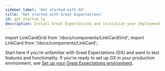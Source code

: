 ```yaml
---
sidebar_label: 'Get started with GX'
title: 'Get started with Great Expectations'
id: get_started_lp
description: Install Great Expectations and initialize your deployment.
---
```


import LinkCardGrid from '/docs/components/LinkCardGrid';
import LinkCard from '/docs/components/LinkCard';

<p class="DocItem__header-description">Start here if you're unfamiliar with Great Expectations (GX) and want to test features and functionality. If you're ready to set up GX in your production environment, see <a href='/docs/guides/setup/setup_overview_lp'>Set up your Great Expectations environment</a>. </p>



<LinkCardGrid>
  <LinkCard topIcon label="Test GX features and functionality" description="Install GX, connect to sample data, build your first Expectation, validate data, and review the validation results" href="/docs/guides/setup/optional_dependencies/cloud/connect_gx_source_data_system" icon="/img/test_icon.svg" />
  <LinkCard topIcon label="Get started with GX and Databricks" description="Learn how you can use GX with Databricks" href="/docs/tutorials/getting_started/how_to_use_great_expectations_in_databricks" icon="/img/integrations/databricks_icon.svg" />
  <LinkCard topIcon label="Get Started with GX and SQL" description="Learn how you can use GX with a SQL Datasource" href="/docs/tutorials/getting_started/how_to_use_great_expectations_with_sql" icon="/img/sql_icon.svg" />
</LinkCardGrid>
